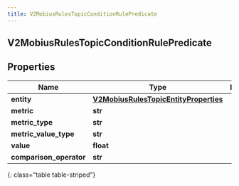 ```yaml
---
title: V2MobiusRulesTopicConditionRulePredicate
---
```

## V2MobiusRulesTopicConditionRulePredicate

## Properties

|Name | Type | Description | Notes|
|------------ | ------------- | ------------- | -------------|
| **entity** | [**V2MobiusRulesTopicEntityProperties**](V2MobiusRulesTopicEntityProperties.html) |  | [optional] |
| **metric** | **str** |  | [optional] |
| **metric_type** | **str** |  | [optional] |
| **metric_value_type** | **str** |  | [optional] |
| **value** | **float** |  | [optional] |
| **comparison_operator** | **str** |  | [optional] |
{: class="table table-striped"}


